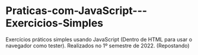 # Praticas-com-JavaScript---Exercicios-Simples
Exercícios práticos simples usando JavaScript (Dentro de HTML para usar o navegador como tester). Realizados no 1º semestre de 2022. (Repostando)
